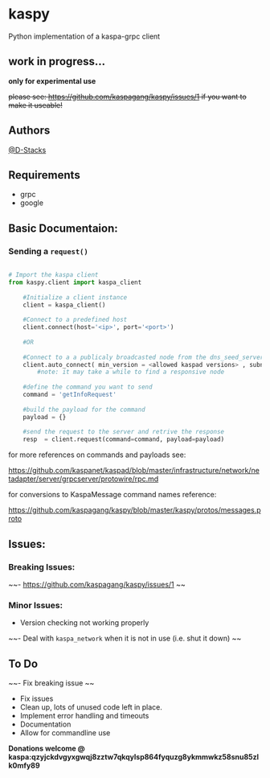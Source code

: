 # kaspy

Python implementation of a kaspa-grpc client

## work in progress...

**only for experimental use**

~~please see: https://github.com/kaspagang/kaspy/issues/1 if you want to make it useable!~~

## Authors

[@D-Stacks](https://github.com/D-Stacks)

## Requirements
- grpc
- google
    
## Basic Documentaion:

### Sending a `request()` 

```python

# Import the kaspa client
from kaspy.client import kaspa_client
    
    #Initialize a client instance
    client = kaspa_client() 
    
    #Connect to a predefined host
    client.connect(host='<ip>', port='<port>') 
    
    #OR
    
    #Connect to a a publicaly broadcasted node from the dns_seed_servers.
    client.auto_connect( min_version = <allowed kaspad versions> , subnetworks = <allowed networks) 
        #note: it may take a while to find a responsive node
    
    #define the command you want to send
    command = 'getInfoRequest'
    
    #build the payload for the command
    payload = {} 
    
    #send the request to the server and retrive the response
    resp  = client.request(command=command, payload=payload)
````
for more references on commands and payloads see:

https://github.com/kaspanet/kaspad/blob/master/infrastructure/network/netadapter/server/grpcserver/protowire/rpc.md 

for conversions to KaspaMessage command names reference:

https://github.com/kaspagang/kaspy/blob/master/kaspy/protos/messages.proto

## Issues:

### Breaking Issues:

~~- https://github.com/kaspagang/kaspy/issues/1 ~~

### Minor Issues:

- Version checking not working properly

~~- Deal with `kaspa_network` when it is not in use (i.e. shut it down) ~~
    
## To Do 
~~- Fix breaking issue ~~
- Fix issues
- Clean up, lots of unused code left in place. 
- Implement error handling and timeouts
- Documentation
- Allow for commandline use
  
**Donations welcome @ kaspa:qzyjckdvgyxgwqj8zztw7qkqylsp864fyquzg8ykmmwkz58snu85zlk0mfy89**
